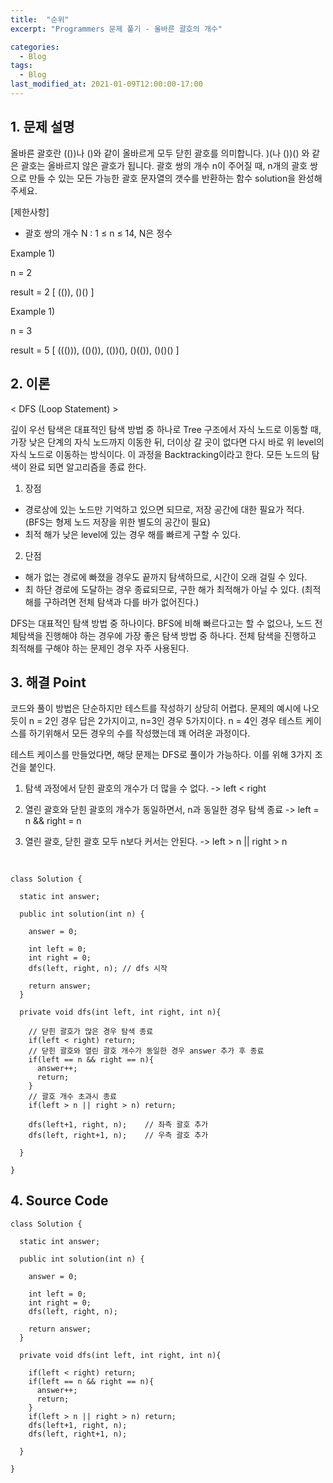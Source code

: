 ```yaml
---
title:  "순위"
excerpt: "Programmers 문제 풀기 - 올바른 괄호의 개수"

categories:
  - Blog
tags:
  - Blog
last_modified_at: 2021-01-09T12:00:00-17:00
---
```


## 1. 문제 설명

올바른 괄호란 (())나 ()와 같이 올바르게 모두 닫힌 괄호를 의미합니다. )(나 ())() 와 같은 괄호는 올바르지 않은 괄호가 됩니다. 괄호 쌍의 개수 n이 주어질 때, n개의 괄호 쌍으로 만들 수 있는 모든 가능한 괄호 문자열의 갯수를 반환하는 함수 solution을 완성해 주세요.


[제한사항]

- 괄호 쌍의 개수 N : 1 ≤ n ≤ 14, N은 정수


Example 1)

n = 2

result = 2
[ (()), ()() ]


Example 1)

n = 3

result = 5
[ ((())), (()()), (())(), ()(()), ()()() ]

## 2. 이론


< DFS (Loop Statement) >

  깊이 우선 탐색은 대표적인 탐색 방법 중 하나로 Tree 구조에서 자식 노드로 이동할 때, 가장 낮은 단계의 자식 노드까지 이동한 뒤, 더이상 갈 곳이 없다면 다시 바로 위 level의 자식 노드로 이동하는 방식이다. 이 과정을 Backtracking이라고 한다. 모든 노드의 탐색이 완료 되면 알고리즘을 종료 한다. 

1) 장점
  - 경로상에 있는 노드만 기억하고 있으면 되므로, 저장 공간에 대한 필요가 적다. (BFS는 형제 노드 저장을 위한 별도의 공간이 필요)
  - 최적 해가 낮은 level에 있는 경우 해를 빠르게 구할 수 있다.

2) 단점
  - 해가 없는 경로에 빠졌을 경우도 끝까지 탐색하므로, 시간이 오래 걸릴 수 있다.
  - 최 하단 경로에 도달하는 경우 종료되므로, 구한 해가 최적해가 아닐 수 있다. (최적해를 구하려면 전체 탐색과 다를 바가 없어진다.)  

  DFS는 대표적인 탐색 방법 중 하나이다. BFS에 비해 빠르다고는 할 수 없으나, 노드 전체탐색을 진행해야 하는 경우에 가장 좋은 탐색 방법 중 하나다. 전체 탐색을 진행하고 최적해를 구해야 하는 문제인 경우 자주 사용된다.




## 3. 해결 Point

  코드와 풀이 방법은 단순하지만 테스트를 작성하기 상당히 어렵다. 문제의 예시에 나오듯이 n = 2인 경우 답은 2가지이고, n=3인 경우 5가지이다.
  n = 4인 경우 테스트 케이스를 하기위해서 모든 경우의 수를 작성했는데 꽤 어려운 과정이다.

  테스트 케이스를 만들었다면, 해당 문제는 DFS로 풀이가 가능하다. 이를 위해 3가지 조건을 붙인다.

1) 탐색 과정에서 닫힌 괄호의 개수가 더 많을 수 없다.
-> left < right

2) 열린 괄호와 닫힌 괄호의 개수가 동일하면서, n과 동일한 경우 탐색 종료 
-> left = n && right = n

3) 열린 괄호, 닫힌 괄호 모두 n보다 커서는 안된다.
-> left > n || right > n
 

## <pseudo code>

```

class Solution {

  static int answer;

  public int solution(int n) {

    answer = 0;

    int left = 0;
    int right = 0;
    dfs(left, right, n); // dfs 시작

    return answer;
  }

  private void dfs(int left, int right, int n){

    // 닫힌 괄호가 많은 경우 탐색 종료
    if(left < right) return;
    // 닫힌 괄호와 열린 괄호 개수가 동일한 경우 answer 추가 후 종료
    if(left == n && right == n){
      answer++;
      return;
    }
    // 괄호 개수 초과시 종료
    if(left > n || right > n) return;

    dfs(left+1, right, n);    // 좌측 괄호 추가
    dfs(left, right+1, n);    // 우측 괄호 추가

  }

}

```

## 4. Source Code



```
class Solution {

  static int answer;

  public int solution(int n) {

    answer = 0;

    int left = 0;
    int right = 0;
    dfs(left, right, n);

    return answer;
  }

  private void dfs(int left, int right, int n){

    if(left < right) return;
    if(left == n && right == n){
      answer++;
      return;
    }
    if(left > n || right > n) return;
    dfs(left+1, right, n);
    dfs(left, right+1, n);

  }

}

```